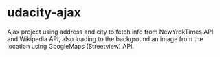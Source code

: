 # udacity-ajax
Ajax project using address and city to fetch info from NewYrokTimes API and Wikipedia API, also loading to the background an image from the location using GoogleMaps (Streetview) API.
